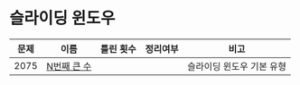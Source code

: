 # 슬라이딩 윈도우

| 문제   | 이름               | 틀린 횟수 | 정리여부  |       비고       |
| ---- | ---------------- | :---: | :---: | :------------: |
| 2075 | [N번째 큰 수](2075/) |       |       | 슬라이딩 윈도우 기본 유형 |